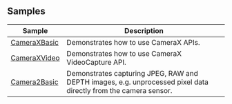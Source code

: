 ## Samples

| Sample                                    | Description  |
| ----------------------------------------- | ------------ |
| [CameraXBasic](CameraXBasic)              | Demonstrates how to use CameraX APIs. |
| [CameraXVideo](CameraXVideo)              | Demonstrates how to use CameraX VideoCapture API. |
| [Camera2Basic](Camera2Basic)              | Demonstrates capturing JPEG, RAW and DEPTH images, e.g. unprocessed pixel data directly from the camera sensor. |
